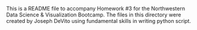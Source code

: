 This is a README file to accompany Homework #3 for the Northwestern Data Science & Visualization Bootcamp. 
The files in this directory were created by Joseph DeVito using fundamental skills in writing python script. 
